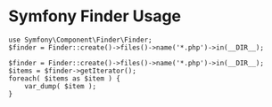 Symfony Finder Usage
=====================

    use Symfony\Component\Finder\Finder;
    $finder = Finder::create()->files()->name('*.php')->in(__DIR__);

    $finder = Finder::create()->files()->name('*.php')->in(__DIR__);
    $items = $finder->getIterator();
    foreach( $items as $item ) {
        var_dump( $item );
    }
